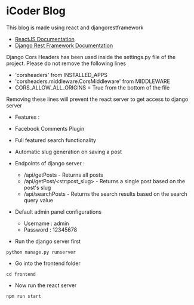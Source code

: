 # iCoder Blog

This blog is made using react and djangorestframework

- [ReactJS Documentation](https://reactjs.org/)
- [Django Rest Framework Documentation](https://www.django-rest-framework.org/)


Django Cors Headers has been used inside the settings.py file of the project. Please do not remove the following lines
- 'corsheaders' from INSTALLED_APPS
- 'corsheaders.middleware.CorsMiddleware' from MIDDLEWARE
- CORS_ALLOW_ALL_ORIGINS = True from the bottom of the file

Removing these lines will prevent the react server to get access to django server


- Features :
- Facebook Comments Plugin
- Full featured search functionality
- Automatic slug generation on saving a post


- Endpoints of django server :
  - /api/getPosts - Returns all posts
  - /api/getPost/&lt;str:post_slug&gt; - Returns a single post based on the post's slug
  - /api/searchPosts - Returns the search results based on the search query value


- Default admin panel configurations
  - Username : admin
  - Password : 12345678

- Run the django server first
```batch
python manage.py runserver
```

- Go into the frontend folder
```batch
cd frontend
```

- Now run the react server
```batch
npm run start
```